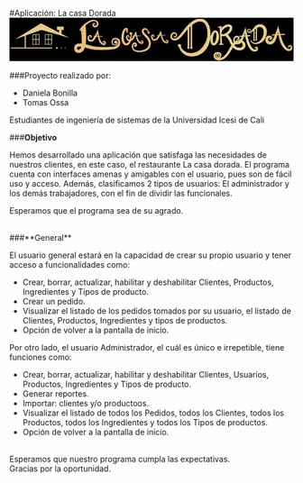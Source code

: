 
#Aplicación: La casa Dorada
![](https://raw.githubusercontent.com/DaniBonica001/restaurant-Management/master/src/icons/titulo.jpg)

###Proyecto realizado por: 
- Daniela Bonilla 
- Tomas Ossa

Estudiantes de ingeniería de sistemas de la Universidad Icesi de Cali


###**Objetivo**
<div align =text-align: justify>Hemos desarrollado una aplicación que satisfaga las necesidades de nuestros clientes, en este caso, el restaurante La casa dorada. El programa cuenta con interfaces amenas y amigables con el usuario, pues son de fácil uso y acceso. Además, clasificamos 2 tipos de usuarios: El administrador y los demás trabajadores, con el fin de dividir las funcionales. </div>
<p>Esperamos que el programa sea de su agrado.</p>



<br>
###**General**

El usuario general estará en la capacidad de crear su propio usuario y tener acceso a funcionalidades como:
- Crear, borrar, actualizar, habilitar y deshabilitar Clientes, Productos, Ingredientes y Tipos de producto.
- Crear un pedido.
- Visualizar el listado de los pedidos tomados por su usuario, el listado de Clientes, Productos, Ingredientes y tipos de productos.
- Opción de volver a la pantalla de inicio.

Por otro lado, el usuario Administrador, el cuál es único e irrepetible, tiene funciones como:
- Crear, borrar, actualizar, habilitar y deshabilitar Clientes, Usuarios, Productos, Ingredientes y Tipos de producto.
- Generar reportes.
- Importar: clientes y/o productoos.
- Visualizar el listado de todos los Pedidos, todos los Clientes, todos los Productos, todos los Ingredientes y todos los Tipos de productos.
- Opción de volver a la pantalla de inicio.

<br>
Esperamos que nuestro programa cumpla las expectativas.
<br>Gracias por la oportunidad.
<br>
